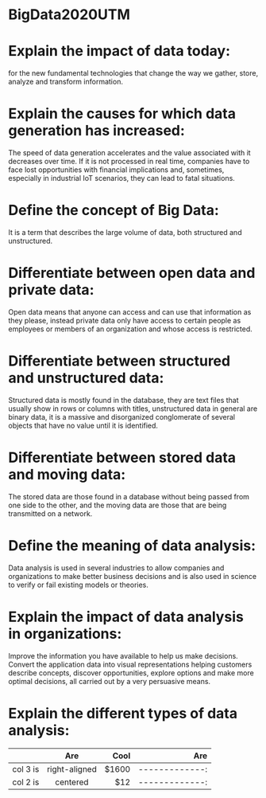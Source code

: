 # **BigData2020UTM**

# Explain the impact of data today:
for the new fundamental technologies that change the way we gather, store, analyze and transform information.

# Explain the causes for which data generation has increased:
The speed of data generation accelerates and the value associated with it decreases over time. If it is not processed in real time, companies have to face lost opportunities with financial implications and, sometimes, especially in industrial IoT scenarios, they can lead to fatal situations.

# Define the concept of Big Data:
It is a term that describes the large volume of data, both structured and unstructured.

# Differentiate between open data and private data:
Open data means that anyone can access and can use that information as they please, instead private data only have access to certain people as employees or members of an organization and whose access is restricted.

# Differentiate between structured and unstructured data:
Structured data is mostly found in the database, they are text files that usually show in rows or columns with titles, unstructured data in general are binary data, it is a massive and disorganized conglomerate of several objects that have no value until it is identified.

# Differentiate between stored data and moving data:
The stored data are those found in a database without being passed from one side to the other, and the moving data are those that are being transmitted on a network.

# Define the meaning of data analysis:
Data analysis is used in several industries to allow companies and organizations to make better business decisions and is also used in science to verify or fail existing models or theories.

# Explain the impact of data analysis in organizations:
Improve the information you have available to help us make decisions. Convert the application data into visual representations helping customers describe concepts, discover opportunities, explore options and make more optimal decisions, all carried out by a very persuasive means.

# Explain the different types of data analysis:
|               | Are           | Cool  | Are           |
| ------------- |:-------------:| -----:| -------------:|
| col 3 is      | right-aligned | $1600 | -------------:|
| col 2 is      | centered      |   $12 | -------------:|


